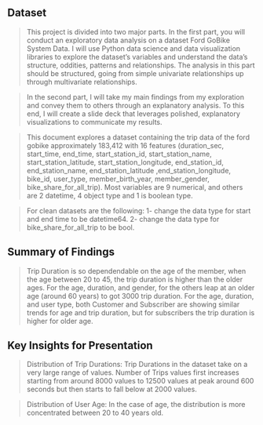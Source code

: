 


## Dataset

> This project is divided into two major parts. In the first part, you will conduct an exploratory data analysis on a dataset Ford GoBike System Data. I will use Python data science and data visualization libraries to explore the dataset’s variables and understand the data’s structure, oddities, patterns and relationships. The analysis in this part should be structured, going from simple univariate relationships up through multivariate relationships. 


> In the second part, I will take my main findings from my exploration and convey them to others through an explanatory analysis. To this end, I will create a slide deck that leverages polished, explanatory visualizations to communicate my results.

> This document explores a dataset containing the trip data of the ford gobike approximately 183,412 with 16 features (duration_sec, start_time, end_time, start_station_id, start_station_name, start_station_latitude, start_station_longitude, end_station_id, end_station_name, end_station_latitude ,end_station_longitude, bike_id, user_type, member_birth_year, member_gender, bike_share_for_all_trip). Most variables are 9 numerical, and others are 2 datetime, 4 object type and 1 is boolean type.

> For clean datasets are the following:
> 1- change the data type for start and end time to be datetime64.
> 2- change the data type for bike_share_for_all_trip to be bool.


## Summary of Findings

> Trip Duration is so dependendable on the age of the member, when the age between 20 to 45, the trip duration is higher than the older ages.
> For the age, duration, and gender, for the others leap at an older age (around 60 years) to got 3000 trip duration.
> For the age, duration, and user type, both Customer and Subscriber are showing similar trends for age and trip duration, but for subscribers the trip duration is higher for older age.

## Key Insights for Presentation

>Distribution of Trip Durations:
Trip Durations in the dataset take on a very large range of values. Number of Trips values first increases starting from around 8000 values to 12500 values at peak around 600 seconds but then starts to fall below at 2000 values.

>Distribution of User Age:
In the case of age, the distribution is more concentrated between 20 to 40 years old.